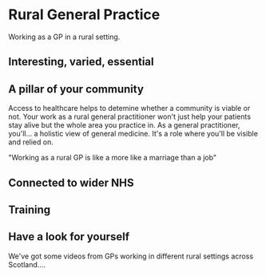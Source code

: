 # Rural General Practice #
Working as a GP in a rural setting.


## Interesting, varied, essential  ##


## A pillar of your community ##

Access to healthcare helps to detemine whether a community is viable or not. Your work as a rural general practitioner won't just help your patients stay alive but the whole area you practice in. As a general practitioner, you'll... a holistic view of general medicine.
It's a role where you'll be visible and relied on. 

"Working as a rural GP is like a more like a marriage than a job"

## Connected to wider NHS ##


## Training ##


## Have a look for yourself ##

We've got some videos from GPs working in different rural settings across Scotland....


